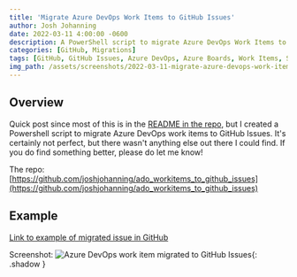 ```yaml
---
title: 'Migrate Azure DevOps Work Items to GitHub Issues'
author: Josh Johanning
date: 2022-03-11 4:00:00 -0600
description: A PowerShell script to migrate Azure DevOps Work Items to GitHub Issues
categories: [GitHub, Migrations]
tags: [GitHub, GitHub Issues, Azure DevOps, Azure Boards, Work Items, Scripts]
img_path: /assets/screenshots/2022-03-11-migrate-azure-devops-work-items-to-github-issues
---
```


## Overview

Quick post since most of this is in the [README in the repo](https://github.com/joshjohanning/ado_workitems_to_github_issues), but I created a Powershell script to migrate Azure DevOps work items to GitHub Issues. It's certainly not perfect, but there wasn't anything else out there I could find. If you do find something better, please do let me know!

The repo: [https://github.com/joshjohanning/ado_workitems_to_github_issues](https://github.com/joshjohanning/ado_workitems_to_github_issues)

## Example

[Link to example of migrated issue in GitHub](https://github.com/joshjohanning-org/migrate-ado-workitems/issues/291)

Screenshot:
![Azure DevOps work item migrated to GitHub Issues](migrated-issue.png){: .shadow }
